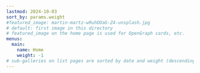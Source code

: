 ```yaml
---
lastmod: 2024-10-03
sort_by: params.weight
#featured_image: martin-martz-wRuhOOaG-Z4-unsplash.jpg 
# default: first image in this directory
# featured_image on the home page is used for OpenGraph cards, etc.
menus:
  main:
    name: Home
    weight: -1
# sub-galleries on list pages are sorted by date and weight (descending)
---
```


